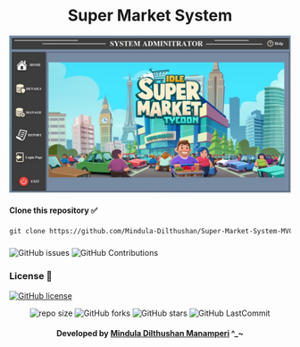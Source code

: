 <div align="center">

# Super Market System
</div>

<img src="https://github.com/Mindula-Dilthushan/Super-Market-System-MVC/blob/master/img/SharedScreenshot.jpg"> 

#### Clone this repository ✅
```md
git clone https://github.com/Mindula-Dilthushan/Super-Market-System-MVC.git
```
###

![GitHub issues](https://img.shields.io/github/issues/Mindula-Dilthushan/Super-Market-System-MVC?&labelColor=black&color=eb3b5a&label=Issues&logo=issues&logoColor=black&style=for-the-badge)
![GitHub Contributions](https://img.shields.io/github/contributors/Mindula-Dilthushan/Super-Market-System-MVC?&labelColor=black&color=8854d0&style=for-the-badge)

### License 📝
[![GitHub license](https://img.shields.io/github/license/Mindula-Dilthushan/Super-Market-System-MVC?&labelColor=black&color=3867d6&style=for-the-badge)](#)

<div align="center">

![repo size](https://img.shields.io/github/repo-size/Mindula-Dilthushan/Super-Market-System-MVC?label=Repo%20Size&style=for-the-badge&labelColor=black&color=20bf6b)
![GitHub forks](https://img.shields.io/github/forks/Mindula-Dilthushan/Super-Market-System-MVC?&labelColor=black&color=0fb9b1&style=for-the-badge)
![GitHub stars](https://img.shields.io/github/stars/Mindula-Dilthushan/Super-Market-System-MVC?&labelColor=black&color=f7b731&style=for-the-badge)
![GitHub LastCommit](https://img.shields.io/github/last-commit/Mindula-Dilthushan/Super-Market-System-MVC?logo=github&labelColor=black&color=d1d8e0&style=for-the-badge)

</div>

<div align="center"> 

#### Developed by [Mindula Dilthushan Manamperi](http://minduladilthushan.netlify.app/) ^_~
</div>








